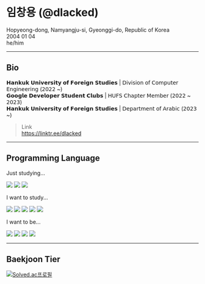 # 임창용 (@dlacked)
Hopyeong-dong, Namyangju-si, Gyeonggi-do, Republic of Korea\
2004 01 04\
he/him
****
## Bio
𝗛𝗮𝗻𝗸𝘂𝗸 𝗨𝗻𝗶𝘃𝗲𝗿𝘀𝗶𝘁𝘆 𝗼𝗳 𝗙𝗼𝗿𝗲𝗶𝗴𝗻 𝗦𝘁𝘂𝗱𝗶𝗲𝘀 | 𝖣𝗂𝗏𝗂𝗌𝗂𝗈𝗇 𝗈𝖿 𝖢𝗈𝗆𝗉𝗎𝗍𝖾𝗋 𝖤𝗇𝗀𝗂𝗇𝖾𝖾𝗋𝗂𝗇𝗀 (𝟤𝟢𝟤𝟤 ~)\
𝗚𝗼𝗼𝗴𝗹𝗲 𝗗𝗲𝘃𝗲𝗹𝗼𝗽𝗲𝗿 𝗦𝘁𝘂𝗱𝗲𝗻𝘁 𝗖𝗹𝘂𝗯𝘀 | 𝖧𝖴𝖥𝖲 𝖢𝗁𝖺𝗉𝗍𝖾𝗋 𝖬𝖾𝗆𝖻𝖾𝗋 (𝟤𝟢𝟤𝟤 ~ 𝟤𝟢𝟤𝟥)\
𝗛𝗮𝗻𝗸𝘂𝗸 𝗨𝗻𝗶𝘃𝗲𝗿𝘀𝗶𝘁𝘆 𝗼𝗳 𝗙𝗼𝗿𝗲𝗶𝗴𝗻 𝗦𝘁𝘂𝗱𝗶𝗲𝘀 | 𝖣𝖾𝗉𝖺𝗋𝗍𝗆𝖾𝗇𝗍 𝗈𝖿 𝖠𝗋𝖺𝖻𝗂𝖼 (𝟤𝟢𝟤𝟥 ~)

> Link\
> https://linktr.ee/dlacked
****
## Programming Language
Just studying...

<img src="https://img.shields.io/badge/Python-3766AB?style=flat-square&logo=Python&logoColor=white"/> <img src="https://img.shields.io/badge/C/C++-A3B3C6?style=flat-square&logo=C&logoColor=white"/> <img src="https://img.shields.io/badge/Arduino-00979D?style=flat-square&logo=Arduino&logoColor=white"/>

I want to study...

<img src="https://img.shields.io/badge/HTML5-E34F26?style=flat-square&logo=HTML5&logoColor=white"/> <img src="https://img.shields.io/badge/CSS3-1572B6?style=flat-square&logo=CSS3&logoColor=white"/> <img src="https://img.shields.io/badge/JavaScript-F7DF1E?style=flat-square&logo=JavaScript&logoColor=white"/> <img src="https://img.shields.io/badge/Java-007396?style=flat-square&logo=Java&logoColor=white"/> <img src="https://img.shields.io/badge/Kotlin-7F52FF?style=flat-square&logo=Kotlin&logoColor=white"/> 

I want to be...

<img src="https://img.shields.io/badge/Google-4285F4?style=flat-square&logo=Google&logoColor=white"/> <img src="https://img.shields.io/badge/Naver-03C75A?style=flat-square&logo=Naver&logoColor=white"/> <img src="https://img.shields.io/badge/Kakao-FFCD00?style=flat-square&logo=Kakao&logoColor=white"/> <img src="https://img.shields.io/badge/LINE-00C300?style=flat-square&logo=LINE&logoColor=white"/> 
****
## Baekjoon Tier
[![Solved.ac프로필](http://mazassumnida.wtf/api/v2/generate_badge?boj=imcy0104)](https://solved.ac/imcy01004/)
